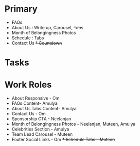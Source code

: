 # Primary

* FAQs
* About Us : Write up, Carousel, ~~Tabs~~
* Month of Belongingness Photos
* Schedule : Tabs
* Contact Us
~~* Countdown~~

# Tasks


# Work Roles

* About Responsive - Om
* FAQs Content- Amulya
* About Us Tabs Content- Amulya
* Contact Us - Om
* Sponsorship CTA - Neelanjan
* Month of Belongingness Photos - Neelanjan, Muteen, Amulya
* Celebrities Section - Amulya
* Team Lead Carousel - Muteen
* Footer Social Links - Om
~~* Schedule Tabs - Muteen~~